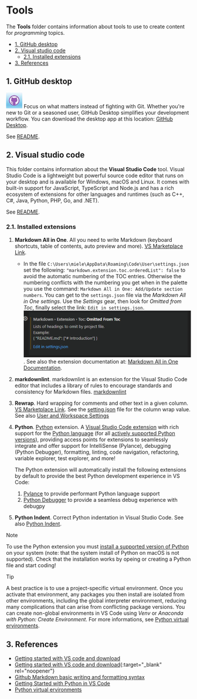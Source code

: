 # Tools <!-- omit from toc -->

The **Tools** folder contains information about tools to use to create content for *programming* topics.  

- [1. GitHub desktop](#1-github-desktop)
- [2. Visual studio code](#2-visual-studio-code)
  - [2.1. Installed extensions](#21-installed-extensions)
- [3. References](#3-references)

## 1. GitHub desktop

![github_icon](../Resources/Images/GitHub/github_icon.jpg) Focus on what
matters instead of fighting with Git. Whether you're new to Git or a
seasoned user, GitHub Desktop simplifies your development workflow. You
can download the desktop app at this location: [GitHub
Desktop](https://desktop.github.com/). 

See [README](../GitHub/README.md).  

## 2. Visual studio code

This folder contains information about the **Visual Studio Code** tool.
Visual Studio Code is a lightweight but powerful source code editor that
runs on your desktop and is available for Windows, macOS and Linux. It
comes with built-in support for JavaScript, TypeScript and Node.js and
has a rich ecosystem of extensions for other languages and runtimes
(such as C++, C#, Java, Python, PHP, Go, and .NET). 

See [README](./Visual%20Studio%20Code/README.md). 


### 2.1. Installed extensions

1. **Markdown All in One**. All you need to write Markdown (keyboard shortcuts,
   table of contents, auto preview and more). [VS Marketplace
   Link](https://marketplace.visualstudio.com/items?itemName=yzhang.markdown-all-in-one).

   - In the file `C:\Users\miele\AppData\Roaming\Code\User\settings.json` set the following: `"markdown.extension.toc.orderedList": false` to avoid the automatic numbering of the TOC entries. Otherwise the numbering conflicts with the numbering you get when in the palette you use the command:  `Markdown All in One: Add/Update section numbers`. 
   You can get to the `settings.json` file via the *Markdown All in One settings*. Use the *Settings* gear, then look for *Omitted from Toc*, finally select the link: `Edit in settings.json`. 
   ![Edit in settings.json](../Resources/Images/MarkDown/omitted_from_TOC.png).
   See also the extension documentation at: [Markdown All in One Documentation](https://markdown-all-in-one.github.io/docs/).
1. **markdownlint**. markdownlint is an extension for the Visual Studio
   Code editor that includes a library of rules to encourage standards
   and consistency for Markdown files.
   [markdownlint](https://marketplace.visualstudio.com/items?itemName=DavidAnson.vscode-markdownlint)
1. **Rewrap**. Hard wrapping for comments and other text in a given
   column. [VS Marketplace
   Link](https://marketplace.visualstudio.com/items?itemName=stkb.rewrap).
   See the [setting.json](../Tools/.vscode/settings.json) file for the
   column wrap value. See also [User and Workspace
   Settings](https://code.visualstudio.com/docs/getstarted/settings)
1. **Python**.
   [Python](https://marketplace.visualstudio.com/items?itemName=ms-python.python)
   extension. A [Visual Studio Code
   extension](https://marketplace.visualstudio.com/VSCode) with rich
   support for the [Python language](https://www.python.org/) (for all
   [actively supported Python
   versions](https://devguide.python.org/versions/#supported-versions)),
   providing access points for extensions to seamlessly integrate and
   offer support for IntelliSense (Pylance), debugging (Python
   Debugger), formatting, linting, code navigation, refactoring,
   variable explorer, test explorer, and more!

   The Python extension will automatically install the following extensions by default to provide the best Python development experience in VS Code:
   1. [Pylance](https://marketplace.visualstudio.com/items?itemName=ms-python.vscode-pylance)
      to provide performant Python language support 
   1. [Python
        Debugger](https://marketplace.visualstudio.com/items?itemName=ms-python.debugpy)
        to provide a seamless debug experience with debugpy
1. **Python Indent**. Correct Python indentation in Visual Studio Code.
   See also [Python
   Indent](https://marketplace.visualstudio.com/items?itemName=KevinRose.vsc-python-indent).

> [!NOTE]  
> To use the Python extension you must [install a supported version of
> Python](https://code.visualstudio.com/docs/python/python-tutorial#_prerequisites)
> on your system (note: that the system install of Python on macOS is
> not supported). Check that the installation works by opeing or
> creating a Python file and start coding!

> [!TIP]
> A best practice is to use a project-specific virtual environment. Once you activate that environment, any packages you then install are isolated from other environments, including the global interpreter environment, reducing many complications that can arise from conflicting package versions. You can create non-global environments in VS Code using *Venv* or *Anaconda with Python: Create Environment*. For more informations, see [Python virtual ervironments](https://github.com/milexm/Python/blob/main/documentation/getting-started/virtual-environments.md#python-virtual-environments).

## 3. References

- [Getting started with VS code and download](https://code.visualstudio.com/docs/?dv=win64user)
- [Getting started with VS code and download](http://stackoverflow.com){:target="_blank" rel="noopener"}
- [Github Markdown basic writing and formatting
  syntax](https://docs.github.com/en/get-started/writing-on-github/getting-started-with-writing-and-formatting-on-github/basic-writing-and-formatting-syntax#lists)
- [Getting Started with Python in VS Code](https://code.visualstudio.com/docs/python/python-tutorial#_prerequisites)
- [Python virtual ervironments](https://github.com/milexm/Python/blob/main/documentation/getting-started/virtual-environments.md#python-virtual-environments)